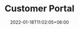 ---
title: "Customer Portal"
date: 2022-01-18T11:02:05+06:00
description: "Integrate Stripe Customer Portal without coding"
type : "features"
---